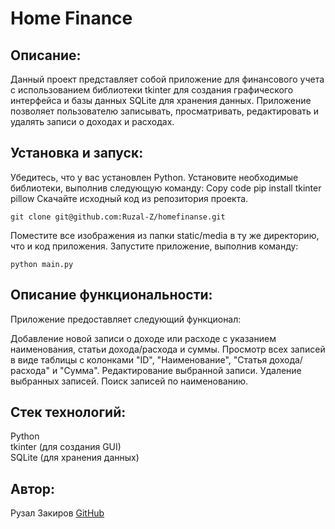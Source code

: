 # Home Finance

## Описание:
Данный проект представляет собой приложение для финансового учета с использованием библиотеки tkinter для создания графического интерфейса и базы данных SQLite для хранения данных. Приложение позволяет пользователю записывать, просматривать, редактировать и удалять записи о доходах и расходах.

## Установка и запуск:
Убедитесь, что у вас установлен Python.
Установите необходимые библиотеки, выполнив следующую команду:
Copy code
pip install tkinter pillow
Скачайте исходный код из репозитория проекта.
```
git clone git@github.com:Ruzal-Z/homefinanse.git
```
Поместите все изображения из папки static/media в ту же директорию, что и код приложения.
Запустите приложение, выполнив команду:
```
python main.py
```
## Описание функциональности:
Приложение предоставляет следующий функционал:

Добавление новой записи о доходе или расходе с указанием наименования, статьи дохода/расхода и суммы.
Просмотр всех записей в виде таблицы с колонками "ID", "Наименование", "Статья дохода/расхода" и "Сумма".
Редактирование выбранной записи.
Удаление выбранных записей.
Поиск записей по наименованию.
## Стек технологий:
Python  
tkinter (для создания GUI)  
SQLite (для хранения данных)  
## Автор:
Рузал Закиров [GitHub](https://github.com/Ruzal-Z/)
